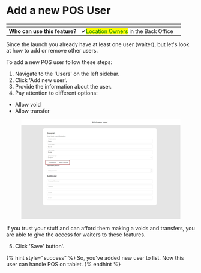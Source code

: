 # Add a new POS User

<table data-card-size="large" data-view="cards" data-full-width="false"><thead><tr><th></th><th></th><th></th></tr></thead><tbody><tr><td><strong>Who can use this feature?</strong></td><td><span data-gb-custom-inline data-tag="emoji" data-code="2714">✔</span><mark style="color:green;">Location Owners</mark> in the Back Office</td><td></td></tr></tbody></table>

Since the launch you already have at least one user (waiter), but let's look at how to add or remove other users.

To add a new POS user follow these steps:

1. Navigate to the 'Users' on the left sidebar.
2. Click 'Add new user'.
3. Provide the information about the user.
4. Pay attention to different options:

* Allow void
* Allow transfer

<figure><img src="../../../.gitbook/assets/new-user (1).jpg" alt=""><figcaption></figcaption></figure>

If you trust your stuff and can afford them making a voids and transfers, you are able to give the access for waiters to these features.

5. Click 'Save' button'.

{% hint style="success" %}
So, you've added new user to list. Now this user can handle POS on tablet.
{% endhint %}

